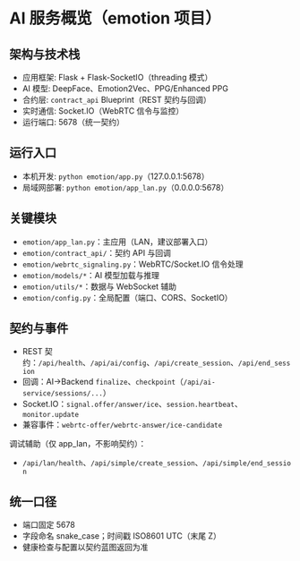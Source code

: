 # AI 服务概览（emotion 项目）

## 架构与技术栈
- 应用框架: Flask + Flask-SocketIO（threading 模式）
- AI 模型: DeepFace、Emotion2Vec、PPG/Enhanced PPG
- 合约层: `contract_api` Blueprint（REST 契约与回调）
- 实时通信: Socket.IO（WebRTC 信令与监控）
- 运行端口: 5678（统一契约）

## 运行入口
- 本机开发: `python emotion/app.py`（127.0.0.1:5678）
- 局域网部署: `python emotion/app_lan.py`（0.0.0.0:5678）

## 关键模块
- `emotion/app_lan.py`：主应用（LAN，建议部署入口）
- `emotion/contract_api/`：契约 API 与回调
- `emotion/webrtc_signaling.py`：WebRTC/Socket.IO 信令处理
- `emotion/models/*`：AI 模型加载与推理
- `emotion/utils/*`：数据与 WebSocket 辅助
- `emotion/config.py`：全局配置（端口、CORS、SocketIO）

## 契约与事件
- REST 契约：`/api/health`、`/api/ai/config`、`/api/create_session`、`/api/end_session`
- 回调：AI→Backend `finalize`、`checkpoint`（`/api/ai-service/sessions/...`）
- Socket.IO：`signal.offer/answer/ice`、`session.heartbeat`、`monitor.update`
- 兼容事件：`webrtc-offer/webrtc-answer/ice-candidate`

调试辅助（仅 app_lan，不影响契约）：
- `/api/lan/health`、`/api/simple/create_session`、`/api/simple/end_session`

## 统一口径
- 端口固定 5678
- 字段命名 snake_case；时间戳 ISO8601 UTC（末尾 Z）
- 健康检查与配置以契约蓝图返回为准
